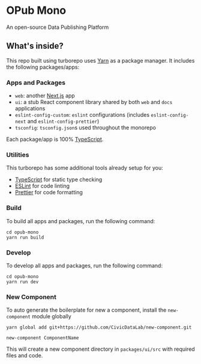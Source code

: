 # OPub Mono

An open-source Data Publishing Platform

## What's inside?

This repo built using turborepo uses [Yarn](https://classic.yarnpkg.com/) as a package manager. It includes the following packages/apps:

### Apps and Packages

- `web`: another [Next.js](https://nextjs.org/) app
- `ui`: a stub React component library shared by both `web` and `docs` applications
- `eslint-config-custom`: `eslint` configurations (includes `eslint-config-next` and `eslint-config-prettier`)
- `tsconfig`: `tsconfig.json`s used throughout the monorepo

Each package/app is 100% [TypeScript](https://www.typescriptlang.org/).

### Utilities

This turborepo has some additional tools already setup for you:

- [TypeScript](https://www.typescriptlang.org/) for static type checking
- [ESLint](https://eslint.org/) for code linting
- [Prettier](https://prettier.io) for code formatting

### Build

To build all apps and packages, run the following command:

```
cd opub-mono
yarn run build
```

### Develop

To develop all apps and packages, run the following command:

```
cd opub-mono
yarn run dev
```

### New Component

To auto generate the boilerplate for new a component, install the `new-component` module globally

```
yarn global add git+https://github.com/CivicDataLab/new-component.git

new-component ComponentName
```

This will create a new component directory in `packages/ui/src` with required files and code.
